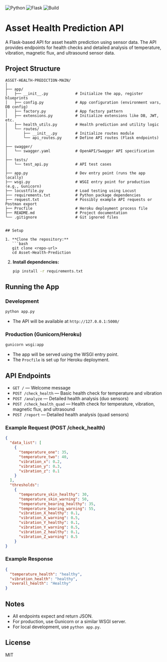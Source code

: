 ![Python](https://img.shields.io/badge/Python-3.10-blue)
![Flask](https://img.shields.io/badge/Flask-lightgrey?logo=flask)
![Build](https://img.shields.io/badge/Tests-Passing-brightgreen)

# Asset Health Prediction API

A Flask-based API for asset health prediction using sensor data. The API provides endpoints for health checks and detailed analysis of temperature, vibration, magnetic flux, and ultrasound sensor data.

## Project Structure

```
ASSET-HEALTH-PREDICTION-MAIN/
│
├── app/
│   ├── __init__.py            # Initialize the app, register blueprints
│   ├── config.py              # App configuration (environment vars, DB config)
│   ├── factory.py             # App factory pattern
│   ├── extensions.py          # Initialize extensions like DB, JWT, etc.
│   ├── health_utils.py        # Health prediction and utility logic
│   └── routes/
│       ├── __init__.py        # Initialize routes module
│       └── api_routes.py      # Define API routes (Flask endpoints)
│
├── swagger/
│   └── swagger.yaml           # OpenAPI/Swagger API specification
│
├── tests/
│   └── test_api.py            # API test cases
│
├── app.py                     # Dev entry point (runs the app locally)
├── wsgi.py                    # WSGI entry point for production (e.g., Gunicorn)
├── locustfile.py              # Load testing using Locust
├── requirements.txt           # Python package dependencies
├── request.txt                # Possibly example API requests or Postman export
├── Procfile                   # Heroku deployment process file
├── README.md                  # Project documentation
└── .gitignore                 # Git ignored files


## Setup

1. **Clone the repository:**
   ```bash
   git clone <repo-url>
   cd Asset-Health-Prediction
   ```
2. **Install dependencies:**
   ```bash
   pip install -r requirements.txt
   ```

## Running the App

### Development

```bash
python app.py
```

- The API will be available at `http://127.0.0.1:5000/`

### Production (Gunicorn/Heroku)

```bash
gunicorn wsgi:app
```

- The app will be served using the WSGI entry point.
- The `Procfile` is set up for Heroku deployment.

## API Endpoints

- `GET /` — Welcome message
- `POST /check_health` — Basic health check for temperature and vibration
- `POST /analyze` — Detailed health analysis (duo sensors)
- `POST /check_health_quad` — Health check for temperature, vibration, magnetic flux, and ultrasound
- `POST /report` — Detailed health analysis (quad sensors)

### Example Request (POST /check_health)

```json
{
  "data_list": [
    {
      "temperature_one": 35,
      "temperature_two": 40,
      "vibration_x": 0.2,
      "vibration_y": 0.3,
      "vibration_z": 0.1
    }
  ],
  "thresholds": 
    {
      "temperature_skin_healthy": 30,
      "temperature_skin_warning": 50,
      "temperature_bearing_healthy": 35,
      "temperature_bearing_warning": 55,
      "vibration_X_healthy": 0.1,
      "vibration_X_warning": 0.5,
      "vibration_Y_healthy": 0.1,
      "vibration_Y_warning": 0.5,
      "vibration_Z_healthy": 0.1,
      "vibration_Z_warning": 0.5
    }
}
```

### Example Response

```json
{
  "temperature_health": "healthy",
  "vibration_health": "healthy",
  "overall_health": "Healthy"
}
```

## Notes

- All endpoints expect and return JSON.
- For production, use Gunicorn or a similar WSGI server.
- For local development, use `python app.py`.

## License

MIT
